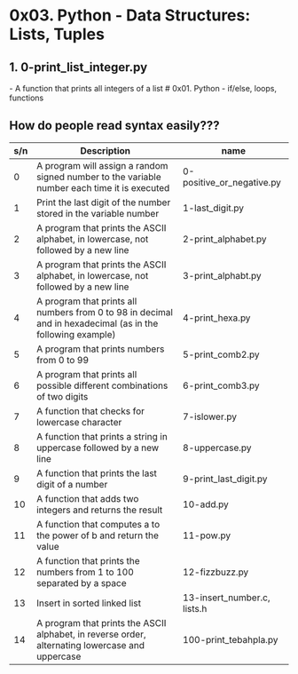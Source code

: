 # 0x03. Python - Data Structures: Lists, Tuples

<h2>1. 0-print_list_integer.py</h2>
- A function that prints all integers of a list
# 0x01. Python - if/else, loops, functions

## How do people read syntax easily???

| s/n | Description                                                                                                | name                        |
| --- | ---------------------------------------------------------------------------------------------------------- | --------------------------- |
| 0   | A program will assign a random signed number to the variable number each time it is executed               | 0-positive_or_negative.py   |
| 1   | Print the last digit of the number stored in the variable number                                           | 1-last_digit.py             |
| 2   | A program that prints the ASCII alphabet, in lowercase, not followed by a new line                         | 2-print_alphabet.py         |
| 3   | A program that prints the ASCII alphabet, in lowercase, not followed by a new line                         | 3-print_alphabt.py          |
| 4   | A program that prints all numbers from 0 to 98 in decimal and in hexadecimal (as in the following example) | 4-print_hexa.py             |
| 5   | A program that prints numbers from 0 to 99                                                                 | 5-print_comb2.py            |
| 6   | A program that prints all possible different combinations of two digits                                    | 6-print_comb3.py            |
| 7   | A function that checks for lowercase character                                                             | 7-islower.py                |
| 8   | A function that prints a string in uppercase followed by a new line                                        | 8-uppercase.py              |
| 9   | A function that prints the last digit of a number                                                          | 9-print_last_digit.py       |
| 10  | A function that adds two integers and returns the result                                                   | 10-add.py                   |
| 11  | A function that computes a to the power of b and return the value                                          | 11-pow.py                   |
| 12  | A function that prints the numbers from 1 to 100 separated by a space                                      | 12-fizzbuzz.py              |
| 13  | Insert in sorted linked list                                                                               | 13-insert_number.c, lists.h |
| 14  | A program that prints the ASCII alphabet, in reverse order, alternating lowercase and uppercase            | 100-print_tebahpla.py       |
